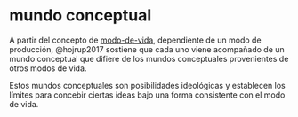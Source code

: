 # mundo conceptual

A partir del concepto de [modo-de-vida](modo-de-vida.md), dependiente de un modo de producción, @hojrup2017 sostiene que cada uno viene acompañado de un mundo conceptual que difiere de los mundos conceptuales provenientes de otros modos de vida.

Estos mundos conceptuales son posibilidades ideológicas y establecen los límites para concebir ciertas ideas bajo una forma consistente con el modo de vida.
